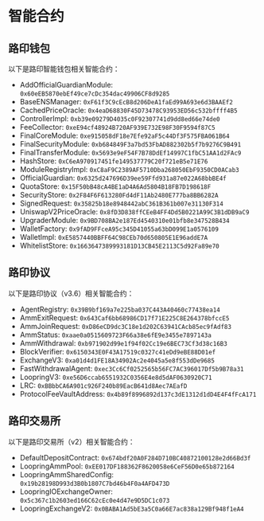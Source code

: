# 智能合约

## 路印钱包

以下是路印智能钱包相关智能合约：

- AddOfficialGuardianModule: `0x60eEB5870ebEf49ce7cDc354dac49906CF8d9285`
- BaseENSManager: `0xF61f3C9cEcB8d206DeA1faEd99A693e6d3BAAEf2`
- CachedPriceOracle: `0x4eaD68830F45D73478C93953ED56c532bffff4B5`
- ControllerImpl: `0xb39e09279D4035c0F92307741d9dd8ed66e74de0`
- FeeCollector: `0xeE94cf48924B720AF939E732E98F30F9594f87C5`
- FinalCoreModule: `0xe915058dF18e7Efe92aF5c44Df3F575FBA061B64`
- FinalSecurityModule: `0xb684849F3a7bd53FbAD882302b5f7b9276C9B491`
- FinalTransferModule: `0x5693e9eF54F7B78DdEf14997C1fbC51AA1d2FAc9`
- HashStore: `0xC6eA970917451fe149537779C20f721eB5e71E76`
- ModuleRegistryImpl: `0xC8aF9C2389AF5710Dba268050EbF9350CD0ACab3`
- OfficialGuardian: `0x6325d247696D39ee59Ffd931a87e022A68bbBE4f`
- QuotaStore: `0x15F50bB48cA4BE1aD4A6Ad5804B18FB7D198618F`
- SecurityStore: `0x2F84F6F613280Fd4dF11Ab2480E777ba8BB6282A`
- SignedRequest: `0x35825b18e8948442abC361B361b007e31130F314`
- UniswapV2PriceOracle: `0x8fD3D838ffCEeB4FF4Dd5B0221A99C3B1dDB9aC9`
- UpgraderModule: `0x9BD708BA2e187Ed4540310e01bfb8e347528B434`
- WalletFactory: `0x9fAD9FFceA95c345D41055a63bD099E1a0576109`
- WalletImpl: `0xE5857440BBFF64C98CEb70d650805E1E96addE7A`
- WhitelistStore: `0x1663647389993181D13CB45E2113C5d92Fa89e70`



## 路印协议

以下是路印协议（v3.6）相关智能合约：

- AgentRegistry: `0x39B9bf169a7e225ba037C443A40460c77438ea14`
- AmmExitRequest: `0x643Caf6bb68986CD17f71E225C8E264378bfccE5`
- AmmJoinRequest: `0xD86eCD9dc3C18e1d202C63941CAcb85ec9fAdf83`
- AmmStatus: `0xaae0a0515609723F66a38e6fE9e3455e7897143a`
- AmmWithdrawal: `0xb971902d99e1f94f02Cc19e6BEC73Cf3d38c16B3`
- BlockVerifier: `0x6150343E0F43A17519c0327c41eDd9eBE88D01ef`
- ExchangeV3: `0xa01d4d1FE18A34902Ac2e4045a5e8f553dDe9685`
- FastWithdrawalAgent: `0xec3Cc6Cf0252565b56FC7AC396017Df5b9B78a31`
- LoopringV3: `0xe56D6ccab6551932C0356E4e8d5dAF0630920C71`
- LRC: `0xBBbbCA6A901c926F240b89EacB641d8Aec7AEafD`
- ProtocolFeeVaultAddress: `0x4b89f8996892d137c3dE1312d1dD4E4F4fFcA171`


## 路印交易所

以下是路印交易所（v2）相关智能合约：


- DefaultDepositContract: `0x674bdf20A0F284D710BC40872100128e2d66Bd3f`
- LoopringAmmPool: `0xEE017DF188362F8620058e6CeF56D0e65b872164`
- LoopringAmmSharedConfig: `0x19b28198D993d3B0b1807C7bd46b4F0a4AFD473D`
- LoopringIOExchangeOwner: `0x5c367c1b2603ed166C62cEc0e4d47e9D5DC1c073`
- LoopringExchangeV2: `0x0BABA1Ad5bE3a5C0a66E7ac838a129Bf948f1eA4`

